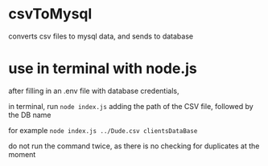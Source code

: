 # csvToMysql
converts csv files to mysql data, and sends to database

<h1> use in terminal with node.js</h1>

after filling in an .env file with database credentials,

in terminal, run `node index.js` adding the path of the CSV file, followed by the DB name

for example  `node index.js ../Dude.csv clientsDataBase`

do not run the command twice, as there is no checking for duplicates at the moment
